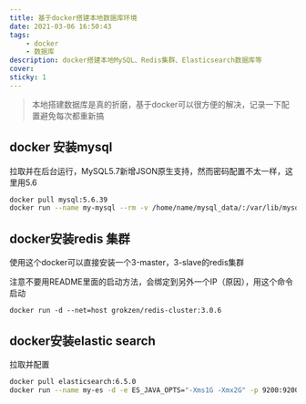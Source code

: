 ```yaml
---
title: 基于docker搭建本地数据库环境
date: 2021-03-06 16:50:43
tags: 
    - docker
    - 数据库
description: docker搭建本地MySQL、Redis集群、Elasticsearch数据库等
cover: 
sticky: 1
---
```


> 本地搭建数据库是真的折磨，基于docker可以很方便的解决，记录一下配置避免每次都重新搞

## docker 安装mysql

拉取并在后台运行，MySQL5.7新增JSON原生支持，然而密码配置不太一样，这里用5.6

```bash
docker pull mysql:5.6.39
docker run --name my-mysql --rm -v /home/name/mysql_data/:/var/lib/mysql -e MYSQL_ROOT_PASSWORD=kid -p 3306:3306 -d mysql:5.6.39
```

## docker安装redis 集群

使用这个docker可以直接安装一个3-master，3-slave的redis集群

注意不要用README里面的启动方法，会绑定到另外一个IP（原因），用这个命令启动

```
docker run -d --net=host grokzen/redis-cluster:3.0.6
```

## docker安装elastic search

拉取并配置

```bash
docker pull elasticsearch:6.5.0
docker run --name my-es -d -e ES_JAVA_OPTS="-Xms1G -Xmx2G" -p 9200:9200 -p 9300:9300 elasticsearch:6.5.0
```
